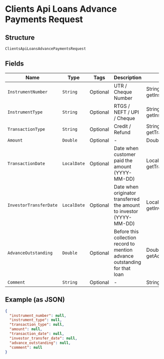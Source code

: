 
# Clients Api Loans Advance Payments Request

## Structure

`ClientsApiLoansAdvancePaymentsRequest`

## Fields

| Name | Type | Tags | Description | Getter | Setter |
|  --- | --- | --- | --- | --- | --- |
| `InstrumentNumber` | `String` | Optional | UTR / Cheque Number | String getInstrumentNumber() | setInstrumentNumber(String instrumentNumber) |
| `InstrumentType` | `String` | Optional | RTGS / NEFT / UPI / Cheque | String getInstrumentType() | setInstrumentType(String instrumentType) |
| `TransactionType` | `String` | Optional | Credit / Refund | String getTransactionType() | setTransactionType(String transactionType) |
| `Amount` | `Double` | Optional | - | Double getAmount() | setAmount(Double amount) |
| `TransactionDate` | `LocalDate` | Optional | Date when customer paid the amount (YYYY-MM-DD) | LocalDate getTransactionDate() | setTransactionDate(LocalDate transactionDate) |
| `InvestorTransferDate` | `LocalDate` | Optional | Date when originator transferred the amount to investor (YYYY-MM-DD) | LocalDate getInvestorTransferDate() | setInvestorTransferDate(LocalDate investorTransferDate) |
| `AdvanceOutstanding` | `Double` | Optional | Before this collection record to mention advance outstanding for that loan | Double getAdvanceOutstanding() | setAdvanceOutstanding(Double advanceOutstanding) |
| `Comment` | `String` | Optional | - | String getComment() | setComment(String comment) |

## Example (as JSON)

```json
{
  "instrument_number": null,
  "instrument_type": null,
  "transaction_type": null,
  "amount": null,
  "transaction_date": null,
  "investor_transfer_date": null,
  "advance_outstanding": null,
  "comment": null
}
```

